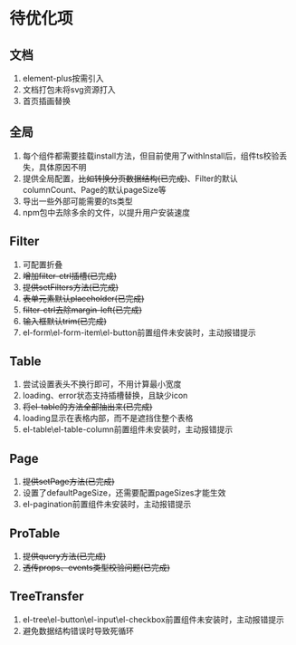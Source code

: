 # 待优化项

## 文档
1. element-plus按需引入
2. 文档打包未将svg资源打入
3. 首页插画替换

## 全局
1. 每个组件都需要挂载install方法，但目前使用了withInstall后，组件ts校验丢失，具体原因不明
2. 提供全局配置，~~比如转换分页数据结构(已完成)~~、Filter的默认columnCount、Page的默认pageSize等
3. 导出一些外部可能需要的ts类型
4. npm包中去除多余的文件，以提升用户安装速度

## Filter
1. 可配置折叠
2. ~~增加filter-ctrl插槽(已完成)~~
3. ~~提供setFilters方法(已完成)~~
4. ~~表单元素默认placeholder(已完成)~~
5. ~~filter-ctrl去除margin-left(已完成)~~
6. ~~输入框默认trim(已完成)~~
7. el-form\el-form-item\el-button前置组件未安装时，主动报错提示

## Table
1. 尝试设置表头不换行即可，不用计算最小宽度
2. loading、error状态支持插槽替换，且缺少icon
3. ~~将el-table的方法全部抽出来(已完成)~~
4. loading显示在表格内部，而不是遮挡住整个表格
5. el-table\el-table-column前置组件未安装时，主动报错提示

## Page
1. ~~提供setPage方法(已完成)~~
2. 设置了defaultPageSize，还需要配置pageSizes才能生效
3. el-pagination前置组件未安装时，主动报错提示

## ProTable
1. ~~提供query方法(已完成)~~
2. ~~透传props、events类型校验问题(已完成)~~

## TreeTransfer
1. el-tree\el-button\el-input\el-checkbox前置组件未安装时，主动报错提示
2. 避免数据结构错误时导致死循环
